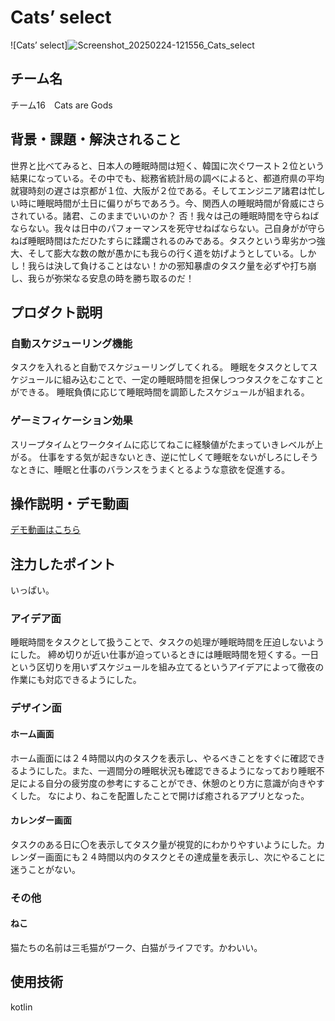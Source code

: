 # Cats’ select
<!-- プロダクト名に変更してください -->

![Cats’ select]![Screenshot_20250224-121556_Cats_select](https://github.com/user-attachments/assets/57ec8496-36ec-4fc2-88f5-7d32374b82ce)

<!-- プロダクト名・イメージ画像を差し変えてください -->


## チーム名
チーム16　Cats are Gods
<!-- チームIDとチーム名を入力してください -->


## 背景・課題・解決されること
世界と比べてみると、日本人の睡眠時間は短く、韓国に次ぐワースト２位という結果になっている。その中でも、総務省統計局の調べによると、都道府県の平均就寝時刻の遅さは京都が１位、大阪が２位である。そしてエンジニア諸君は忙しい時に睡眠時間が土日に偏りがちであろう。今、関西人の睡眠時間が脅威にさらされている。諸君、このままでいいのか？
否！我々は己の睡眠時間を守らねばならない。我々は日中のパフォーマンスを死守せねばならない。己自身がが守らねば睡眠時間はただひたすらに蹂躙されるのみである。タスクという卑劣かつ強大、そして膨大な数の敵が愚かにも我らの行く道を妨げようとしている。しかし！我らは決して負けることはない！かの邪知暴虐のタスク量を必ずや打ち崩し、我らが弥栄なる安息の時を勝ち取るのだ！
<!-- テーマ「関西をいい感じに」に対して、考案するプロダクトがどういった(Why)背景から思いついたのか、どのよう(What)な課題があり、どのよう(How)に解決するのかを入力してください -->


## プロダクト説明
### 自動スケジューリング機能
タスクを入れると自動でスケジューリングしてくれる。
睡眠をタスクとしてスケジュールに組み込むことで、一定の睡眠時間を担保しつつタスクをこなすことができる。
睡眠負債に応じて睡眠時間を調節したスケジュールが組まれる。
### ゲーミフィケーション効果
スリープタイムとワークタイムに応じてねこに経験値がたまっていきレベルが上がる。
仕事をする気が起きないとき、逆に忙しくて睡眠をないがしろにしそうなときに、睡眠と仕事のバランスをうまくとるような意欲を促進する。

<!-- 開発したプロダクトの説明を入力してください -->


## 操作説明・デモ動画
[デモ動画はこちら](https://www.youtube.com/watch?v=fbzGp0XJGq8)
<!-- 開発したプロダクトの操作説明について入力してください。また、操作説明デモ動画があれば、埋め込みやリンクを記載してください -->


## 注力したポイント
いっぱい。
<!-- 開発したプロダクトの中で、特に注力して作成した箇所・ポイントについて入力してください -->
### アイデア面
睡眠時間をタスクとして扱うことで、タスクの処理が睡眠時間を圧迫しないようにした。
締め切りが近い仕事が迫っているときには睡眠時間を短くする。一日という区切りを用いずスケジュールを組み立てるというアイデアによって徹夜の作業にも対応できるようにした。
### デザイン面
#### ホーム画面
ホーム画面には２４時間以内のタスクを表示し、やるべきことをすぐに確認できるようにした。また、一週間分の睡眠状況も確認できるようになっており睡眠不足による自分の疲労度の参考にすることができ、休憩のとり方に意識が向きやすくした。
なにより、ねこを配置したことで開けば癒されるアプリとなった。
#### カレンダー画面
タスクのある日に〇を表示してタスク量が視覚的にわかりやすいようにした。カレンダー画面にも２４時間以内のタスクとその達成量を表示し、次にやることに迷うことがない。

### その他
#### ねこ
猫たちの名前は三毛猫がワーク、白猫がライフです。かわいい。

## 使用技術
kotlin
<!-- 使用技術を入力してください -->


<!--
markdownの記法はこちらを参照してください！
https://docs.github.com/ja/get-started/writing-on-github/getting-started-with-writing-and-formatting-on-github/basic-writing-and-formatting-syntax
-->
